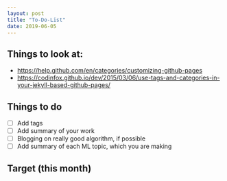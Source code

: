 ```yaml
---
layout: post
title: "To-Do-List"
date: 2019-06-05
---
```



## Things to look at:
- https://help.github.com/en/categories/customizing-github-pages
- https://codinfox.github.io/dev/2015/03/06/use-tags-and-categories-in-your-jekyll-based-github-pages/

## Things to do
- [ ] Add tags
- [ ] Add summary of your work
- [ ] Blogging on really good algorithm, if possible
- [ ] Add summary of each ML topic, which you are making

## Target (this month)
